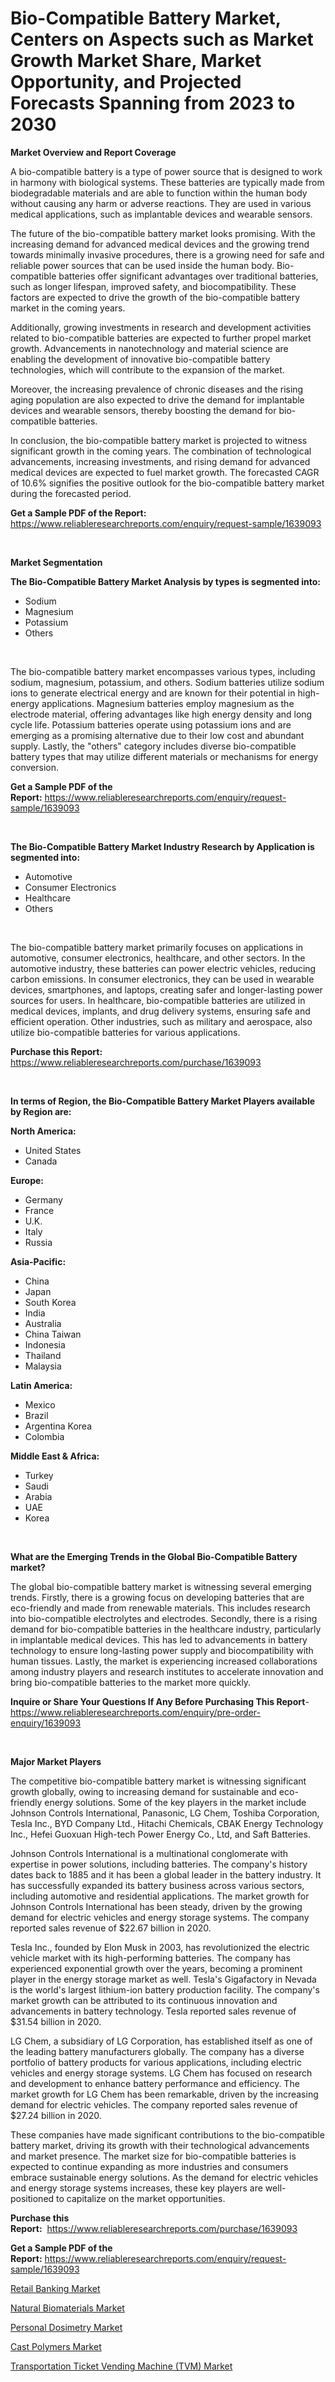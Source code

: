 <p><h1>Bio-Compatible Battery Market, Centers on Aspects such as Market Growth Market Share, Market Opportunity, and Projected Forecasts Spanning from 2023 to 2030</h1></p><p><strong>Market Overview and Report Coverage</strong></p>
<p><p>A bio-compatible battery is a type of power source that is designed to work in harmony with biological systems. These batteries are typically made from biodegradable materials and are able to function within the human body without causing any harm or adverse reactions. They are used in various medical applications, such as implantable devices and wearable sensors.</p><p>The future of the bio-compatible battery market looks promising. With the increasing demand for advanced medical devices and the growing trend towards minimally invasive procedures, there is a growing need for safe and reliable power sources that can be used inside the human body. Bio-compatible batteries offer significant advantages over traditional batteries, such as longer lifespan, improved safety, and biocompatibility. These factors are expected to drive the growth of the bio-compatible battery market in the coming years.</p><p>Additionally, growing investments in research and development activities related to bio-compatible batteries are expected to further propel market growth. Advancements in nanotechnology and material science are enabling the development of innovative bio-compatible battery technologies, which will contribute to the expansion of the market.</p><p>Moreover, the increasing prevalence of chronic diseases and the rising aging population are also expected to drive the demand for implantable devices and wearable sensors, thereby boosting the demand for bio-compatible batteries.</p><p>In conclusion, the bio-compatible battery market is projected to witness significant growth in the coming years. The combination of technological advancements, increasing investments, and rising demand for advanced medical devices are expected to fuel market growth. The forecasted CAGR of 10.6% signifies the positive outlook for the bio-compatible battery market during the forecasted period.</p></p>
<p><strong>Get a Sample PDF of the Report:</strong> <a href="https://www.reliableresearchreports.com/enquiry/request-sample/1639093">https://www.reliableresearchreports.com/enquiry/request-sample/1639093</a></p>
<p>&nbsp;</p>
<p><strong>Market Segmentation</strong></p>
<p><strong>The Bio-Compatible Battery Market Analysis by types is segmented into:</strong></p>
<p><ul><li>Sodium</li><li>Magnesium</li><li>Potassium</li><li>Others</li></ul></p>
<p>&nbsp;</p>
<p><p>The bio-compatible battery market encompasses various types, including sodium, magnesium, potassium, and others. Sodium batteries utilize sodium ions to generate electrical energy and are known for their potential in high-energy applications. Magnesium batteries employ magnesium as the electrode material, offering advantages like high energy density and long cycle life. Potassium batteries operate using potassium ions and are emerging as a promising alternative due to their low cost and abundant supply. Lastly, the "others" category includes diverse bio-compatible battery types that may utilize different materials or mechanisms for energy conversion.</p></p>
<p><strong>Get a Sample PDF of the Report:</strong>&nbsp;<a href="https://www.reliableresearchreports.com/enquiry/request-sample/1639093">https://www.reliableresearchreports.com/enquiry/request-sample/1639093</a></p>
<p>&nbsp;</p>
<p><strong>The Bio-Compatible Battery Market Industry Research by Application is segmented into:</strong></p>
<p><ul><li>Automotive</li><li>Consumer Electronics</li><li>Healthcare</li><li>Others</li></ul></p>
<p>&nbsp;</p>
<p><p>The bio-compatible battery market primarily focuses on applications in automotive, consumer electronics, healthcare, and other sectors. In the automotive industry, these batteries can power electric vehicles, reducing carbon emissions. In consumer electronics, they can be used in wearable devices, smartphones, and laptops, creating safer and longer-lasting power sources for users. In healthcare, bio-compatible batteries are utilized in medical devices, implants, and drug delivery systems, ensuring safe and efficient operation. Other industries, such as military and aerospace, also utilize bio-compatible batteries for various applications.</p></p>
<p><strong>Purchase this Report:</strong>&nbsp; <a href="https://www.reliableresearchreports.com/purchase/1639093">https://www.reliableresearchreports.com/purchase/1639093</a></p>
<p>&nbsp;</p>
<p><strong>In terms of Region, the Bio-Compatible Battery Market Players available by Region are:</strong></p>
<p>
    <p> <strong> North America: </strong>
        <ul>
            <li>United States</li>
            <li>Canada</li>
        </ul>
        </p> 
    <p> <strong> Europe: </strong>
        <ul>
            <li>Germany</li>
            <li>France</li>
            <li>U.K.</li>
            <li>Italy</li>
            <li>Russia</li>
        </ul>
        </p> 
    <p> <strong> Asia-Pacific: </strong>
        <ul>
            <li>China</li>
            <li>Japan</li>
            <li>South Korea</li>
            <li>India</li>
            <li>Australia</li>
            <li>China Taiwan</li>
            <li>Indonesia</li>
            <li>Thailand</li>
            <li>Malaysia</li>
        </ul>
        </p> 
    <p> <strong> Latin America: </strong>
        <ul>
            <li>Mexico</li>
            <li>Brazil</li>
            <li>Argentina Korea</li>
            <li>Colombia</li>
        </ul>
        </p> 
    <p> <strong> Middle East & Africa: </strong>
        <ul>
            <li>Turkey</li>
            <li>Saudi</li>
            <li>Arabia</li>
            <li>UAE</li>
            <li>Korea</li>
        </ul>
    </p>
    </p>
<p>&nbsp;</p>
<p><strong>What are the Emerging Trends in the Global Bio-Compatible Battery market?</strong></p>
<p><p>The global bio-compatible battery market is witnessing several emerging trends. Firstly, there is a growing focus on developing batteries that are eco-friendly and made from renewable materials. This includes research into bio-compatible electrolytes and electrodes. Secondly, there is a rising demand for bio-compatible batteries in the healthcare industry, particularly in implantable medical devices. This has led to advancements in battery technology to ensure long-lasting power supply and biocompatibility with human tissues. Lastly, the market is experiencing increased collaborations among industry players and research institutes to accelerate innovation and bring bio-compatible batteries to the market more quickly.</p></p>
<p><strong>Inquire or Share Your Questions If Any Before Purchasing This Report</strong>- <a href="https://www.reliableresearchreports.com/enquiry/pre-order-enquiry/1639093">https://www.reliableresearchreports.com/enquiry/pre-order-enquiry/1639093</a></p>
<p>&nbsp;</p>
<p><strong>Major Market Players</strong></p>
<p><p>The competitive bio-compatible battery market is witnessing significant growth globally, owing to increasing demand for sustainable and eco-friendly energy solutions. Some of the key players in the market include Johnson Controls International, Panasonic, LG Chem, Toshiba Corporation, Tesla Inc., BYD Company Ltd., Hitachi Chemicals, CBAK Energy Technology Inc., Hefei Guoxuan High-tech Power Energy Co., Ltd, and Saft Batteries. </p><p>Johnson Controls International is a multinational conglomerate with expertise in power solutions, including batteries. The company's history dates back to 1885 and it has been a global leader in the battery industry. It has successfully expanded its battery business across various sectors, including automotive and residential applications. The market growth for Johnson Controls International has been steady, driven by the growing demand for electric vehicles and energy storage systems. The company reported sales revenue of $22.67 billion in 2020.</p><p>Tesla Inc., founded by Elon Musk in 2003, has revolutionized the electric vehicle market with its high-performing batteries. The company has experienced exponential growth over the years, becoming a prominent player in the energy storage market as well. Tesla's Gigafactory in Nevada is the world's largest lithium-ion battery production facility. The company's market growth can be attributed to its continuous innovation and advancements in battery technology. Tesla reported sales revenue of $31.54 billion in 2020.</p><p>LG Chem, a subsidiary of LG Corporation, has established itself as one of the leading battery manufacturers globally. The company has a diverse portfolio of battery products for various applications, including electric vehicles and energy storage systems. LG Chem has focused on research and development to enhance battery performance and efficiency. The market growth for LG Chem has been remarkable, driven by the increasing demand for electric vehicles. The company reported sales revenue of $27.24 billion in 2020.</p><p>These companies have made significant contributions to the bio-compatible battery market, driving its growth with their technological advancements and market presence. The market size for bio-compatible batteries is expected to continue expanding as more industries and consumers embrace sustainable energy solutions. As the demand for electric vehicles and energy storage systems increases, these key players are well-positioned to capitalize on the market opportunities.</p></p>
<p><strong>Purchase this Report:</strong>&nbsp;&nbsp;<a href="https://www.reliableresearchreports.com/purchase/1639093">https://www.reliableresearchreports.com/purchase/1639093</a></p>
<p></p>
<p><strong>Get a Sample PDF of the Report:</strong>&nbsp;<a href="https://www.reliableresearchreports.com/enquiry/request-sample/1639093">https://www.reliableresearchreports.com/enquiry/request-sample/1639093</a></p>
<p><p><a href="https://medium.com/@dellkoepp/retail-banking-market-size-cagr-trends-2024-2030-bd756d894512">Retail Banking Market</a></p><p><a href="https://www.linkedin.com/pulse/natural-biomaterials-market-share-amp-new-trends-analysis/">Natural Biomaterials Market</a></p><p><a href="https://medium.com/@jenniferwhite656/personal-dosimetry-market-insight-market-trends-growth-forecasted-from-2023-to-2030-e72880efbbae">Personal Dosimetry Market</a></p><p><a href="https://www.linkedin.com/pulse/cast-polymers-market-share-amp-new-trends-analysis-report/">Cast Polymers Market</a></p><p><a href="https://www.linkedin.com/pulse/transportation-ticket-vending-machine-tvm-market-2f/">Transportation Ticket Vending Machine (TVM) Market</a></p></p>